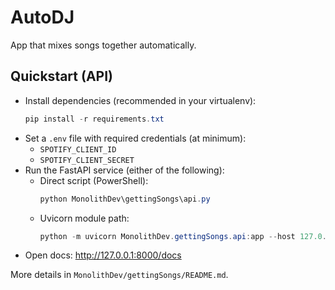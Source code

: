# AutoDJ

App that mixes songs together automatically.

## Quickstart (API)

- Install dependencies (recommended in your virtualenv):
  ```powershell
  pip install -r requirements.txt
  ```
- Set a `.env` file with required credentials (at minimum):
  - `SPOTIFY_CLIENT_ID`
  - `SPOTIFY_CLIENT_SECRET`
- Run the FastAPI service (either of the following):
  - Direct script (PowerShell):
    ```powershell
    python MonolithDev\gettingSongs\api.py
    ```
  - Uvicorn module path:
    ```powershell
    python -m uvicorn MonolithDev.gettingSongs.api:app --host 127.0.0.1 --port 8000 --reload
    ```
- Open docs: http://127.0.0.1:8000/docs

More details in `MonolithDev/gettingSongs/README.md`.
